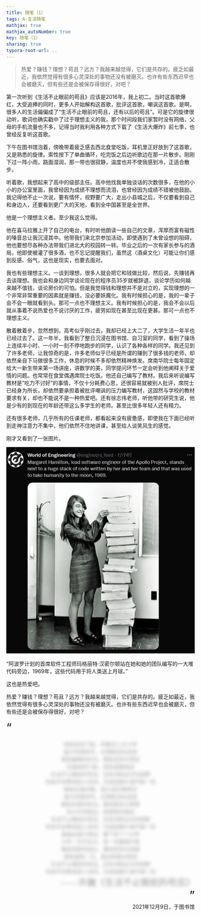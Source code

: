 ```yaml
---
title: 随笔（1）
tags: A-生活随笔
mathjax: true
mathjax_autoNumber: true
key: 随笔（1）
sharing: true
typora-root-url: ..
---
```


> 热爱？赚钱？理想？苟且？远方？我越来越觉得，它们是共存的。疲乏如最近，我依然觉得有很多心灵深处的事物还没有被磨灭。也许有些东西迟早也会被磨灭，但有些还是会被保存得很好，对吧？

<!--more-->

<style>
    .spoiler {
        color: transparent;
        text-shadow: 0 0 10px rgba(0, 0, 0, 0.4);
        transition: all 0.4s;
        cursor: pointer;
        position: relative;
    }
    .after {
        opacity: 1;
    }
</style>

第一次听到《生活不止眼前的苟且》应该是2016年，我上初二。当时这首歌爆红，大受追捧的同时，更多人开始解构这首歌，批评这首歌，嘲讽这首歌。是啊，很多人的生活偏偏成了“生活不止眼前的苟且，还有以后的苟且”。可是它的旋律很动听，歌词也确实戳中了过于理想主义的我，那个时间段我们家暂时没有网络，父母的手机流量也不多，记得当时我利用各种方式下载了《生活大爆炸》前七季，也曾经反复听这首歌。

下午在图书馆泡着，傍晚带着疲乏感去西北食堂吃饭，耳机里正好放到了这首歌，又是熟悉的旋律。索性按下了单曲循环，吃完饭之后边听歌边在那一片散步。刚刚下过一阵小雨，路面湿润，那一带也很寂静，温度也并不使我感到冷，正适合散步。

听着歌，我想起来了高中的级部主任。高中他找我单独谈话的次数很多，在他的小小的办公室里面，我曾经因为成绩不理想而流泪，也曾经因为成绩不错被他鼓励。我记得他不止一次说，要有情怀，视野要广大，走出小县城之后，不仅要看到自己和身边人，还要看到更广大的天地，看到全中国甚至是全世界。

他是一个理想主义者。至少我这么觉得。

他在喜马拉雅上开了自己的电台，有时听他朗读一些自己的文章，浑厚而富有磁性的嗓音总让我沉浸其中。他带我们来北京参加活动，即使遇到了未曾设想的阻碍，他也要想尽各种办法带我们进北大的校园转一转。毕业之后的一次有家长参与的酒局，他即使被灌了很多酒，也不忘记提醒我们，虽然这（酒桌文化）可能让你们感到反感、俗气，这也是现实，也要去面对。

我也有些理想主义。一谈到理想，很多人就会把它和钱做比较，然后说，先赚钱再去谈理想。我也会和身边同学谈论现在的程序员35岁就被辞退，谈论学历如何越来越不值钱，谈论房价的可怕。但是我觉得钱和理想并不是对立的，实现理想的一个非常非常重要的因素就是赚钱，没必要妖魔化。我有时候担心的是，我的一辈子会不会一眼就看到头。那可一点也不理想主义。我有时候担心的是，我会不会以后就从事着不说热爱也不说讨厌的工作，疲劳如现在甚至比现在更甚。那可一点也不理想主义。

散着散着步，忽然想到，高考似乎刚过去，我却已经上大二了，大学生活一年半也已经过去了。这一年半，我看到了整日沉浸在图书馆、自习室的同学，看到了操场上连续半小时、一小时一刻不停地跑步的同学，认识了各种各样的同学。我还见到了许多老师，让我惊奇的是，许多老师似乎已经是所谓的赚到了很多钱的老师，却依然亲自下马做很多工作，休息的时候不多却依然精神焕发。席南华院士每年固定给大一新生带来第一场讲座，讲数学的美，同学提问环节一定会听到他阐释关于爱情的问题。也常常在食堂偶遇席院士吃饭。他还自己编写了教材。我后来听说编写教材是“吃力不讨好”的事情，不仅十分耗费心思，还很容易就被别人批评，席院士已经身为所长，却依然要承担着被批评嘲讽的压力编写教材，这固然与学校的教材要求有关，却也不能说不是一种热爱吧。还有徐志伟老师，听他带的研究生说，他是少有的到现在的年龄还带这么多学生的老师。甚至比很多年轻人还有精力。

还有很多老师，几乎所有的任课老师，都看起来没有疲惫感，即使我在下面已经听到走神注意力不集中，他们依然不住地讲课，甚至给人谈笑风生的感觉。

刚才又看到了一张图片。

![Margaret](/assets/images/随笔/Margaret.png)

“阿波罗计划的首席软件工程师玛格丽特·汉密尔顿站在她和她的团队编写的一大堆代码旁边，1969年，这些代码用于将人类送上月球。”

这也是热爱吧。

热爱？赚钱？理想？苟且？远方？我越来越觉得，它们是共存的。疲乏如最近，我依然觉得有很多心灵深处的事物还没有被磨灭。也许有些东西迟早也会被磨灭，但有些还是会被保存得很好，对吧？

<font size=6>“</font>
<center>
<span class="spoiler" onMouseUp="this.className='after'">
妈妈坐在门前，哼着花儿与少年<br>
虽已时隔多年，记得她泪水涟涟<br>
那些幽暗的时光，那些坚持与慌张<br>
在临别的门前，妈妈望着我说<br>
生活不止眼前的苟且，还有诗和远方的田野<br>
你赤手空拳来到人世间，为找到那片海不顾一切<br>
她坐在我对面，低头说珍重再见<br>
虽已时隔多年，记得她泪水涟涟<br>
那些欢笑的时光，那些誓言与梦想<br>
在分手的街边，她紧抱住我说<br>
生活不止眼前的苟且，还有诗和远方的田野<br>
你赤手空拳来到人世间，为找到那片海不顾一切<br>
我独自渐行渐远，膝下多了个少年<br>
少年一天天长大，有一天要离开家<br>
看他背影的成长，看他坚持与回望<br>
我知道有一天，我会笑着对他说<br>
生活不止眼前的苟且，还有诗和远方的田野<br>
你赤手空拳来到人世间，为找到那片海不顾一切<br>
<div style="text-align:right;font-family:KaiTi" ><font size=5>——许巍《生活不止眼前的苟且》</font></div>
</span>
</center>
<div style="text-align:right"><font size=6>”</font></div>

<div style="text-align:right">2021年12月9日，于图书馆</div>
